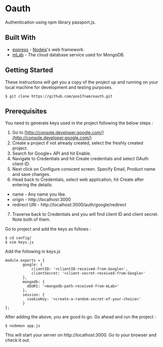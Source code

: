 # Oauth
Authentication using npm library passport.js.

## Built With

* [express](https://www.npmjs.com/package/express) - [Nodejs](https://nodejs.org/en/)'s web framework.
* [mLab](https://mlab.com/) - The cloud database service used for MongoDB.

## Getting Started
These instructions will get you a copy of the project up and running on your local machine for development and testing purposes.

```
$ git clone https://github.com/poo17nam/oauth.git
```

## Prerequisites
You need to generate keys used in the project following the below steps :
1. Go to [http://console.developer.google.com/](http://console.developer.google.com/)
2. Create a project if not already created, select the freshly created project.
3. Search for Google+ API and hit Enable.
4. Navigate to Credentials and hit Create credentials and select OAuth client ID.
5. Next click on  Configure conscent screen.
   Specify Email, Product name and save changes.
6. Head back to Credentials, select web application, hit Create after entering the details:

  * name - Any name you like.
  * origin - http://localhost:3000
  * redirect URI  - http://localhost:3000/auth/google/redirect

7. Traverse back to Credentials and you will find client ID and client secret. Note both of them.

Go to project and add the keys as follows :

```
$ cd config/
$ vim keys.js
```

Add the following in keys.js
```
module.exports = {
        google: {
            clientID: '<clientID-received-from-Google>',
            clientSecret: '<client-secret-received-from-Google>'
        },
        mongodb: {
          dbURI: '<mongodb-path-received-from-mLab>'
        },
        session: {
          cookieKey: '<create-a-random-secret-of-your-choice>'
        }
};
```

After adding the above, you are good to go. Go ahead and run the project :

```
$ nodemon app.js
```

This will start your server on http://localhost:3000. Go to your browser and check it out.
